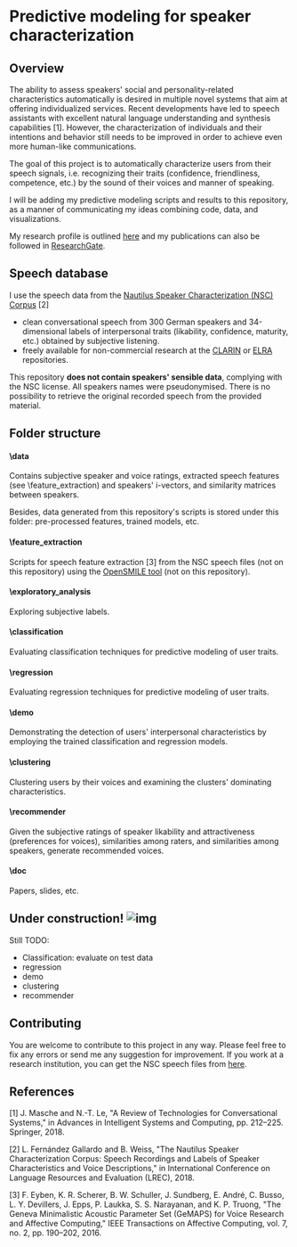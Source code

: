 # Predictive modeling for speaker characterization

## Overview

The ability to assess speakers' social and personality-related characteristics automatically is desired in multiple novel systems that aim at offering individualized services. Recent developments have led to speech assistants with excellent natural language understanding and synthesis capabilities [1]. However, the characterization of individuals and their intentions and behavior still needs to be improved in order to achieve even more human-like communications.

The goal of this project is to automatically characterize users from their speech signals, i.e. recognizing their traits (confidence, friendliness, competence, etc.) by the sound of their voices and manner of speaking.

I will be adding my predictive modeling scripts and results to this repository, as a manner of communicating my ideas combining code, data, and visualizations.

My research profile is outlined [here](http://www.qu.tu-berlin.de/?id=lfernandez) and my publications can also be followed in [ResearchGate](https://www.researchgate.net/profile/Laura_Fernandez_Gallardo).



## Speech database

I use the speech data from the  [Nautilus Speaker Characterization (NSC) Corpus](http://www.qu.tu-berlin.de/?id=nsc-corpus) [2]

- clean conversational speech from 300 German speakers and 34-dimensional labels of interpersonal traits (likability, confidence, maturity, etc.) obtained by subjective listening. 
- freely available for non-commercial research at the [CLARIN](hdl.handle.net/11022/1009-0000-0007-C05F-6) or [ELRA](http://catalog.elra.info/product_info.php?products_id=1318) repositories.

This repository **does not contain speakers' sensible data**, complying with the NSC license. All speakers names were pseudonymised. There is no possibility to retrieve the original recorded speech from the provided material.

## Folder structure

#### \data

Contains subjective speaker and voice ratings, extracted speech features (see \feature_extraction) and speakers' i-vectors, and similarity matrices between speakers. 

Besides, data generated from this repository's scripts is stored under this folder: pre-processed features, trained models, etc.

#### \feature_extraction

Scripts for speech feature extraction [3] from the NSC speech files (not on this repository) using the [OpenSMILE tool](https://audeering.com/technology/opensmile/) (not on this repository).

#### \exploratory_analysis

Exploring subjective labels.

#### \classification

Evaluating classification techniques for predictive modeling of user traits.

#### \regression

Evaluating regression techniques for predictive modeling of user traits.

#### \demo

Demonstrating the detection of users' interpersonal characteristics by employing the trained classification and regression models.

#### \clustering

Clustering users by their voices and examining the clusters' dominating characteristics.

#### \recommender

Given the subjective ratings of speaker likability and attractiveness (preferences for voices), similarities among raters, and similarities among speakers, generate recommended voices.

#### \doc

Papers, slides, etc.



## Under construction! ![img](http://5.58.88.172/)

Still TODO:

* Classification: evaluate on test data
* regression
* demo
* clustering
* recommender



## Contributing

You are welcome to contribute to this project in any way. Please feel free to fix any errors or send me any suggestion for improvement. If you work at a research institution, you can get the NSC speech files from [here](hdl.handle.net/11022/1009-0000-0007-C05F-6).



## References

[1] J. Masche and N.-T. Le, "A Review of Technologies for Conversational Systems," in Advances in Intelligent Systems and Computing, pp. 212–225. Springer, 2018.

[2] L. Fernández Gallardo and B. Weiss, "The Nautilus Speaker Characterization Corpus: Speech Recordings and Labels of Speaker Characteristics and Voice Descriptions," in International Conference on Language Resources and Evaluation (LREC), 2018.

[3] F. Eyben, K. R. Scherer, B. W. Schuller, J. Sundberg, E. André, C. Busso, L. Y. Devillers, J. Epps, P. Laukka, S. S. Narayanan, and K. P. Truong, "The Geneva Minimalistic Acoustic Parameter Set (GeMAPS) for Voice Research and Affective Computing," IEEE Transactions on Affective Computing, vol. 7, no. 2, pp. 190–202, 2016.